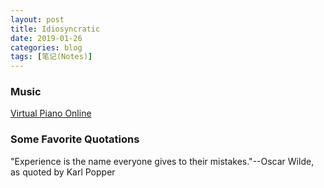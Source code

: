 ```yaml
---
layout: post
title: Idiosyncratic
date: 2019-01-26
categories: blog
tags: [笔记(Notes)]
---
```


### Music
[Virtual Piano Online](https://www.apronus.com/music/flashpiano.htm)

### Some Favorite Quotations
"Experience is the name everyone gives to their mistakes."--Oscar Wilde, as quoted by Karl Popper
